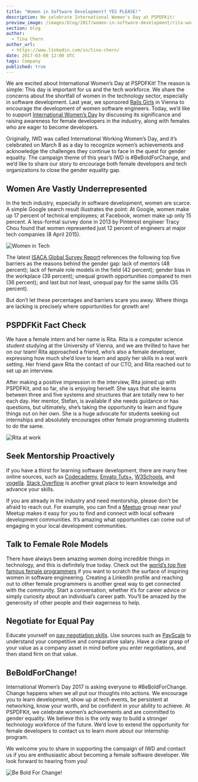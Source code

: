 ```yaml
---
title: "Women in Software Development? YES PLEASE!"
description: We celebrate International Women's Day at PSPDFKit!
preview_image: /images/blog/2017/women-in-software-development/rita-working.jpg
section: blog
author:
  - Tina Chern
author_url:
  - https://www.linkedin.com/in/tina-chern/
date: 2017-03-08 12:00 UTC
tags: Company
published: true
---
```


We are excited about International Women’s Day at PSPDFKit! The reason is simple: This day is important for us and the tech workforce. We share the concerns about the shortfall of women in the technology sector, especially in software development. Last year, we sponsored [Rails Girls][] in Vienna to encourage the development of women software engineers. Today, we’d like to support [International Women’s Day][] by discussing its significance and raising awareness for female developers in the industry, along with females who are eager to become developers.

Originally, IWD was called International Working Women’s Day, and it’s celebrated on March 8 as a day to recognize women’s achievements and acknowledge the challenges they continue to face in the quest for gender equality. The campaign theme of this year’s IWD is #BeBoldForChange, and we’d like to share our story to encourage both female developers and tech organizations to close the gender equality gap.

## Women Are Vastly Underrepresented

In the tech industry, especially in software development, women are scarce. A simple Google search result illustrates the point: At Google, women make up 17 percent of technical employees; at Facebook, women make up only 15 percent. A less-formal survey done in 2013 by Pinterest engineer Tracy Chou found that women represented just 12 percent of engineers at major tech companies (8 April 2015).   

![Women in Tech](/images/blog/2017/women-in-software-development/women-in-tech.png)

The latest [ISACA Global Survey Report][] references the following top five barriers as the reasons behind the gender gap: lack of mentors (48 percent); lack of female role models in the field (42 percent); gender bias in the workplace (39 percent); unequal growth opportunities compared to men (36 percent); and last but not least, unequal pay for the same skills (35 percent).

But don’t let these percentages and barriers scare you away. Where things are lacking is precisely where opportunities for growth are!  

## PSPDFKit Fact Check

We have a female intern and her name is Rita. Rita is a computer science student studying at the University of Vienna, and we are thrilled to have her on our team! Rita approached a friend, who’s also a female developer, expressing how much she’d love to learn and apply her skills in a real work setting. Her friend gave Rita the contact of our CTO, and Rita reached out to set up an interview.

After making a positive impression in the interview, Rita joined up with PSPDFKit, and so far, she is enjoying herself. She says that she learns between three and five systems and structures that are totally new to her each day. Her mentor, Stefan, is available if she needs guidance or has questions, but ultimately, she’s taking the opportunity to learn and figure things out on her own. She is a huge advocate for students seeking out internships and absolutely encourages other female programming students to do the same.

![Rita at work](/images/blog/2017/women-in-software-development/rita-working.jpg)

## Seek Mentorship Proactively

If you have a thirst for learning software development, there are many free online sources, such as [Codecademy][], [Envato Tuts+][], [W3Schools][], and [vogella][]. [Stack Overflow][] is another great place to learn knowledge and advance your skills.

If you are already in the industry and need mentorship, please don’t be afraid to reach out. For example, you can find a [Meetup][] group near you! Meetup makes it easy for you to find and connect with local software development communities. It’s amazing what opportunities can come out of engaging in your local development communities.

## Talk to Female Role Models

There have always been amazing women doing incredible things in technology, and this is definitely true today. Check out the [world’s top five famous female programmers][female programmers] if you want to scratch the surface of inspiring women in software engineering. Creating a LinkedIn profile and reaching out to other female programmers is another great way to get connected with the community. Start a conversation, whether it’s for career advice or simply curiosity about an individual’s career path. You’ll be amazed by the generosity of other people and their eagerness to help.

## Negotiate for Equal Pay

Educate yourself on [pay negotiation skills][]. Use sources such as [PayScale][] to understand your competitive and comparative salary. Have a clear grasp of your value as a company asset in mind before you enter negotiations, and then stand firm on that value.

## BeBoldForChange!

International Women’s Day 2017 is asking everyone to #BeBoldForChange. Change happens when we all put our thoughts into actions. We encourage you to learn development, show up at tech events, be persistent at networking, know your worth, and be confident in your ability to achieve. At PSPDFKit, we celebrate women’s achievements and are committed to gender equality. We believe this is the only way to build a stronger technology workforce of the future. We’d love to extend the opportunity for female developers to contact us to learn more about our internship program.

We welcome you to share in supporting the campaign of IWD and contact us if you are enthusiastic about becoming a female software developer. We look forward to hearing from you!

![Be Bold For Change!](/images/blog/2017/women-in-software-development/be-bold-for-change.png)

[rails girls]: http://railsgirls.com/vienna
[international women’s day]: https://www.internationalwomensday.com
[isaca global survey report]: http://www.isaca.org/info/2017-women-in-technology-survey/index.html?cid=pr_1210374&appeal=pr
[codecademy]: https://www.codecademy.com/learn/all
[envato tuts+]: https://tutsplus.com
[w3schools]: https://www.w3schools.com
[vogella]: http://www.vogella.com/tutorials/
[stack overflow]: http://stackoverflow.com
[meetup]: http://www.meetup.com
[female programmers]: https://www.techworm.net/2016/10/worlds-top-5-famous-female-programmers.html
[pay negotiation skills]: https://www.youtube.com/watch?v=MXFpOWDAhvM
[payscale]: http://www.payscale.com/research/US/Job=Computer_Programmer/Salary
